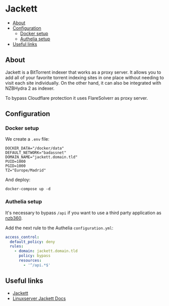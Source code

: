# Jackett

- [About](#about)
- [Configuration](#configuration)
  * [Docker setup](#docker-setup)
  * [Authelia setup](#authelia-setup)
- [Useful links](#useful-links)

## About

Jackett is a BitTorrent indexer that works as a proxy server. It allows you to
add all of your favorite torrent indexing sites in one place without needing to
visit each site individually. On the other hand, it can also be integrated with
NZBHydra 2 as indexer.

To bypass Cloudflare protection it uses FlareSolverr as proxy server.

## Configuration

### Docker setup

We create a `.env` file:

```shell
DOCKER_DATA="/docker/data"
DEFAULT_NETWORK="badassnet"
DOMAIN_NAME="jackett.domain.tld"
PUID=1000
PGID=1000
TZ="Europe/Madrid"
```

And deploy:

    docker-compose up -d

### Authelia setup

It's necessary to bypass `/api` if you want to use a third party application as [nzb360](https://nzb360.com).

Add the next rule to the Authelia `configuration.yml`:

```yml
access_control:
  default_policy: deny
  rules:
    - domain: jackett.domain.tld
      policy: bypass
      resources:
        - '^/api.*$'
```    

## Useful links

- [Jackett](https://github.com/Jackett/Jackett)
- [Linuxserver Jackett Docs](https://docs.linuxserver.io/images/docker-jackett)
